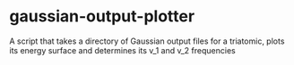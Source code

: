 # gaussian-output-plotter
A script that takes a directory of Gaussian output files for a triatomic, plots its energy surface and determines its v_1 and v_2 frequencies
